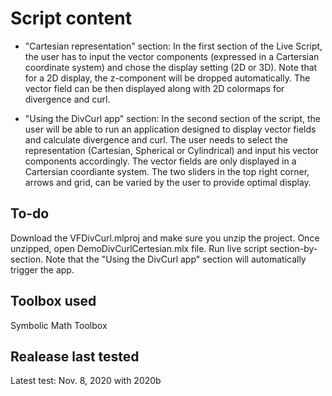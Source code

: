 # Script content

- "Cartesian representation" section: In the first section of the Live Script, the user has to input the vector components (expressed in a Cartersian coordinate system) and chose the display setting (2D or 3D). Note that for a 2D display, the z-component will be dropped automatically. 
The vector field can be then displayed along with 2D colormaps for divergence and curl.

- "Using the DivCurl app" section: In the second section of the script, the user will be able to run an application designed to display vector fields and calculate divergence and curl. The user needs to select the representation (Cartesian, Spherical or Cylindrical) and input his vector components accordingly. The vector fields are only displayed in a Cartersian coordiante system. The two sliders in the top right corner, arrows and grid, can be varied by the user to provide optimal display.  

## To-do
Download the VFDivCurl.mlproj and make sure you unzip the project. Once unzipped, open DemoDivCurlCertesian.mlx file. Run live script section-by-section. Note that the "Using the DivCurl app" section will automatically trigger the app.  

## Toolbox used
Symbolic Math Toolbox

## Realease last tested
Latest test: Nov. 8, 2020 with 2020b 
